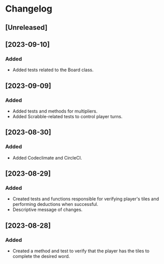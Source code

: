 # Changelog

## [Unreleased]

## [2023-09-10]

### Added

- Added tests related to the Board class.

## [2023-09-09]

### Added

- Added tests and methods for multipliers.
- Added Scrabble-related tests to control player turns.

## [2023-08-30]

### Added

- Added Codeclimate and CircleCI.

## [2023-08-29]

### Added

- Created tests and functions responsible for verifying player's tiles and performing deductions when successful.
- Descriptive message of changes.

## [2023-08-28]

### Added

- Created a method and test to verify that the player has the tiles to complete the desired word.
